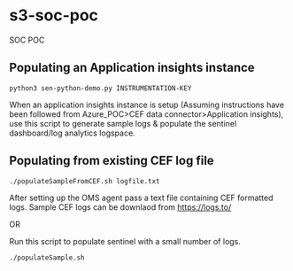 # s3-soc-poc
SOC POC


## Populating an Application insights instance

```python3 sen-python-demo.py INSTRUMENTATION-KEY```

When an application insights instance is setup (Assuming instructions have been followed from Azure_POC>CEF data connector>Application insights), use this script to generate sample logs & populate the sentinel dashboard/log analytics logspace.

## Populating from existing CEF log file

```chmod +x populateSampleFromCEF.sh
./populateSampleFromCEF.sh logfile.txt
```

After setting up the OMS agent pass a text file containing CEF formatted logs. Sample CEF logs can be downlaod from https://logs.to/

OR

Run this script to populate sentinel with a small number of logs.

```chmod +x populateSample.sh
./populateSample.sh
```
